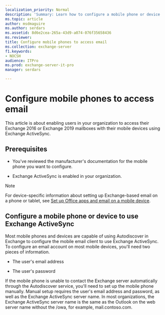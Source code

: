 ```yaml
---
localization_priority: Normal
description: 'Summary: Learn how to configure a mobile phone or device to use Exchange ActiveSync.'
ms.topic: article
author: msdmaguire
ms.author: serdars
ms.assetid: 8d6e2cea-265a-43d9-a074-076f35658436
ms.reviewer: 
title: Configure mobile phones to access email
ms.collection: exchange-server
f1.keywords:
- NOCSH
audience: ITPro
ms.prod: exchange-server-it-pro
manager: serdars

---
```


# Configure mobile phones to access email

This article is about enabling users in your organization to access their Exchange 2016 or Exchange 2019 mailboxes with their mobile devices using Exchange ActiveSync.

## Prerequisites

- You've reviewed the manufacturer's documentation for the mobile phone you want to configure.

- Exchange ActiveSync is enabled in your organization.

> [!NOTE]
> For device-specific information about setting up Exchange-based email on a phone or tablet, see [Set up Office apps and email on a mobile device](https://support.microsoft.com/office/7dabb6cb-0046-40b6-81fe-767e0b1f014f).

## Configure a mobile phone or device to use Exchange ActiveSync

Most mobile phones and devices are capable of using Autodiscover in Exchange to configure the mobile email client to use Exchange ActiveSync. To configure an email account on most mobile devices, you'll need two pieces of information.

- The user's email address

- The user's password

If the mobile phone is unable to contact the Exchange server automatically through the Autodiscover service, you'll need to set up the mobile phone manually. Manual setup requires the user's email address and password, as well as the Exchange ActiveSync server name. In most organizations, the Exchange ActiveSync server name is the same as the Outlook on the web server name without the /owa, for example, mail.contoso.com.
